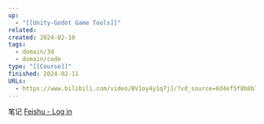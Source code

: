 ```yaml
---
up:
  - "[[Unity-Godot Game Tools]]"
related: 
created: 2024-02-10
tags:
  - domain/3d
  - domain/code
type: "[[Course]]"
finished: 2024-02-11
URLs:
  - https://www.bilibili.com/video/BV1oy4y1q7jJ/?vd_source=6d4ef5f8b8b73d69ea854cb9321a50ac
---
```


笔记
[Feishu - Log in](https://rk7nrn34nu.feishu.cn/docx/W2Wgdsy1IoPk1Ox6MEKcU56vn7c?from=from_copylink)
